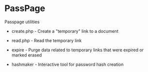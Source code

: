 # PassPage

Passpage utilities

* create.php  -  Create a "temporary" link to a document
* read.php    -  Read the temporary link
* expire      -  Purge data related to temporary links that were expired or marked erased

* hashmaker  - Interactive tool for password hash creation

